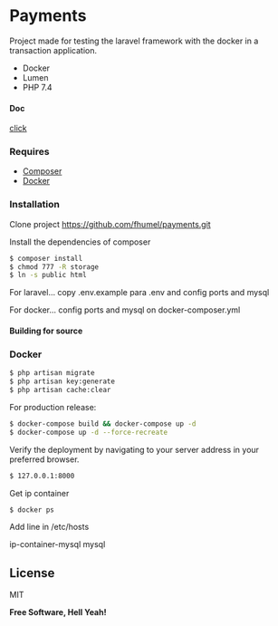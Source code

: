 # Payments

Project made for testing the laravel framework with the docker in a transaction application.

  - Docker
  - Lumen
  - PHP 7.4
  
#### Doc
[click](api.md)
  
### Requires

 - [Composer](https://getcomposer.org/download/)
 - [Docker](https://docs.docker.com/engine/install/)

### Installation

Clone project https://github.com/fhumel/payments.git

Install the dependencies of composer

```sh
$ composer install
$ chmod 777 -R storage
$ ln -s public html
```

For laravel...
copy .env.example para .env and config ports and mysql

For docker... 
config ports and mysql on docker-composer.yml

#### Building for source
### Docker
```sh
$ php artisan migrate
$ php artisan key:generate 
$ php artisan cache:clear
```

For production release:
```sh
$ docker-compose build && docker-compose up -d
$ docker-compose up -d --force-recreate
```

Verify the deployment by navigating to your server address in your preferred browser.

```sh
$ 127.0.0.1:8000
```

Get ip container

```sh
$ docker ps
```
Add line in /etc/hosts

ip-container-mysql       mysql


License
----

MIT


**Free Software, Hell Yeah!**


